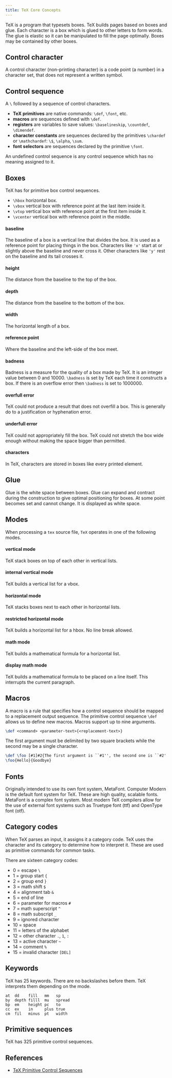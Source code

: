 ```yaml
---
title: TeX Core Concepts
---
```


TeX is a program that typesets boxes. TeX builds pages based on boxes and glue. 
Each character is a box which is glued to other letters to form words. The glue 
is elastic so it can be manipulated to fill the page optimally. Boxes may be 
contained by other boxes.

## Control character

A control character (non-printing character) is a code point (a number) in a 
character set, that does not represent a written symbol.

## Control sequence

A `\` followed by a sequence of control characters.

- **TeX primitives** are native commands: `\def`, `\font`, etc.
- **macros** are sequences defined with `\def`.
- **registers** are variables to save values: `\baselineskip`, `\countdef`, 
`\dimendef`.
- **character constants** are sequences declared by the primitives `\chardef` or 
`\mathchardef`: `\$`, `\alpha`, `\sum`.
- **font selectors** are sequences declared by the primitive `\font`.

An undefined control sequence is any control sequence which has no meaning 
assigned to it.

## Boxes

TeX has for primitive box control sequences.

- `\hbox` horizontal box.
- `\vbox` vertical box with reference point at the last item inside it.
- `\vtop` vertical box with reference point at the first item inside it.
- `\vcenter` vertical box with reference point in the middle.

#### baseline

The baseline of a box is a vertical line that divides the box. It is used as 
a reference point for placing things in the box. Characters like `'x'` start at 
or slightly above the baseline and never cross it. Other characters like `'y'`
rest on the baseline and its tail crosses it.

#### height

The distance from the baseline to the top of the box.

#### depth

The distance from the baseline to the bottom of the box.

#### width

The horizontal length of a box.

#### reference point

Where the baseline and the left-side of the box meet.

#### badness

Badness is a measure for the quality of a box made by TeX. It is an integer value
between 0 and 10000. `\badness` is set by TeX each time it constructs a box. If 
there is an overflow error then `\badness` is set to 1000000.

#### overfull error

TeX could not produce a result that does not overfill a box. This is generally 
do to a justification or hyphenation error.

#### underfull error

TeX could not appropriately fill the box. TeX could not stretch the box wide 
enough without making the space bigger than permitted.

#### characters
In TeX, characters are stored in boxes like every printed element. 

## Glue

Glue is the white space between boxes. Glue can expand and contract during the 
construction to give optimal positioning for boxes. At some point becomes set 
and cannot change. It is displayed as white space.

## Modes

When processing a `tex` source file, `TeX` operates in one of the following 
modes.

#### vertical mode

TeX stack boxes on top of each other in vertical lists.

#### internal vertical mode

TeX builds a vertical list for a vbox.

#### horizontal mode

TeX stacks boxes next to each other in horizontal lists.

#### restricted horizontal mode

TeX builds a horizontal list for a hbox. No line break allowed.

#### math mode

TeX builds a mathematical formula for a horizontal list.

#### display math mode

TeX builds a mathematical formula to be placed on a line itself. This interrupts 
the current paragraph.

## Macros

A macro is a rule that specifies how a control sequence should be mapped to a 
replacement output sequence. The primitive control sequence `\def` allows us
to define new macros. Macros support up to nine arguments.

```latex
\def <command> <parameter-text>{<replacement-text>}
```

The first argument must be delimited by two square brackets while the second 
may be a single character.

```latex
\def \foo [#1]#2{The first argument is ``#1'', the second one is ``#2''}
\foo{Hello}{Goodbye}
```

## Fonts

Originally intended to use its own font system, MetaFont. Computer Modern is the
default font system for TeX. These are high quality, scalable fonts. MetaFont is 
a complex font system. Most modern TeX compilers allow for the use of external 
font systems such as Truetype font (ttf) and OpenType font (otf).

## Category codes

When TeX parses an input, it assigns it a category code. TeX uses the character 
and its category to determine how to interpret it. These are used as primitive 
commands for common tasks. 

There are sixteen category codes:

- 0 = escape `\`
- 1 = group start `{`
- 2 = group end `}`
- 3 = math shift `$`
- 4 = alignment tab `&`
- 5 = end of line
- 6 = parameter for macros `#`
- 7 = math superscript `^`
- 8 = math subscript `_`
- 9 = ignored character
- 10 = space
- 11 = letters of the alphabet
- 12 = other character `.`, `1`, `:`
- 13 = active character `~`
- 14 = comment `%`
- 15 = invalid character `[DEL]`

## Keywords

TeX has 25 keywords. There are no backslashes before them. TeX interprets them 
depending on the mode.

```
at  dd    fill   mm   sp
by  depth filll  mu   spread
bp  em    height pc   to
cc  ex    in     plus true
cm  fil   minus  pt   width
```

## Primitive sequences

TeX has 325 primitive control sequences.


## References

- [TeX Primitive Control Sequences](http://webpages.charter.net/davidlha/trm.html)
